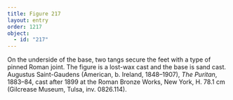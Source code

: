 ```yaml
---
title: Figure 217
layout: entry
order: 1217
object:
  - id: "217"
---
```


On the underside of the base, two tangs secure the feet with a type of pinned Roman joint. The figure is a lost-wax cast and the base is sand cast. Augustus Saint-Gaudens (American, b. Ireland, 1848–1907), *The Puritan*, 1883–84, cast after 1899 at the Roman Bronze Works, New York, H. 78.1 cm (Gilcrease Museum, Tulsa, inv. 0826.114).
